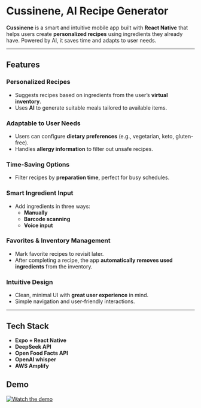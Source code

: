 # Cussinene, AI Recipe Generator

**Cussinene** is a smart and intuitive mobile app built with **React Native** that helps users create **personalized recipes** using ingredients they already have. Powered by AI, it saves time and adapts to user needs.

---

## Features

### Personalized Recipes
- Suggests recipes based on ingredients from the user’s **virtual inventory**.
- Uses **AI** to generate suitable meals tailored to available items.

### Adaptable to User Needs
- Users can configure **dietary preferences** (e.g., vegetarian, keto, gluten-free).
- Handles **allergy information** to filter out unsafe recipes.

### Time-Saving Options
- Filter recipes by **preparation time**, perfect for busy schedules.

### Smart Ingredient Input
- Add ingredients in three ways:
  - **Manually**
  - **Barcode scanning**
  - **Voice input**
  
### Favorites & Inventory Management
- Mark favorite recipes to revisit later.
- After completing a recipe, the app **automatically removes used ingredients** from the inventory.

### Intuitive Design
- Clean, minimal UI with **great user experience** in mind.
- Simple navigation and user-friendly interactions.

---

## Tech Stack

- **Expo + React Native**
- **DeepSeek API**
- **Open Food Facts API**
- **OpenAI whisper**
- **AWS Amplify**

## Demo


[![Watch the demo](https://img.youtube.com/vi/rZW2urxR6aw/hqdefault.jpg)](https://youtu.be/rZW2urxR6aw)
